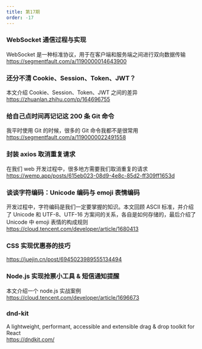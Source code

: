 ```yaml
---
title: 第17期
order: -17
---
```


### WebSocket 通信过程与实现

WebSocket 是一种标准协议，用于在客户端和服务端之间进行双向数据传输  
https://segmentfault.com/a/1190000014643900

### 还分不清 Cookie、Session、Token、JWT？

本文介绍 Cookie、Session、Token、JWT 之间的差异  
https://zhuanlan.zhihu.com/p/164696755

### 给自己点时间再记记这 200 条 Git 命令

我平时使用 Git 的时候，很多的 Git 命令我都不是很常用  
https://segmentfault.com/a/1190000022491558

### 封装 axios 取消重复请求

在我们 web 开发过程中，很多地方需要我们取消重复的请求  
https://wemp.app/posts/615eb023-08d9-4e8c-85d2-ff309ff1653d

### 谈谈字符编码：Unicode 编码与 emoji 表情编码

开发过程中，字符编码是我们一定要掌握的知识。本文回顾 ASCII 标准，并介绍了 Unicode 和 UTF-8、UTF-16 方案间的关系，各自是如何存储的，最后介绍了 Unicode 中 emoji 表情的构成规则  
https://cloud.tencent.com/developer/article/1680413

### CSS 实现优惠券的技巧

https://juejin.cn/post/6945023989555134494

### Node.js 实现抢票小工具 & 短信通知提醒

本文介绍一个 node.js 实战案例  
https://cloud.tencent.com/developer/article/1696673

### dnd-kit

A lightweight, performant, accessible and extensible drag & drop toolkit for React  
https://dndkit.com/
